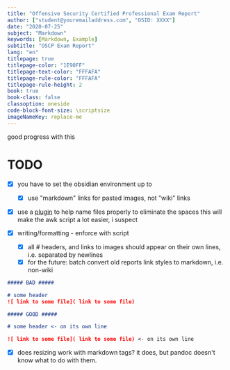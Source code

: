 ```yaml
---
title: "Offensive Security Certified Professional Exam Report"
author: ["student@youremailaddress.com", "OSID: XXXX"]
date: "2020-07-25"
subject: "Markdown"
keywords: [Markdown, Example]
subtitle: "OSCP Exam Report"
lang: "en"
titlepage: true
titlepage-color: "1E90FF"
titlepage-text-color: "FFFAFA"
titlepage-rule-color: "FFFAFA"
titlepage-rule-height: 2
book: true
book-class: false
classoption: oneside
code-block-font-size: \scriptsize
imageNameKey: replace-me
---
```

good progress with this

# TODO
- [x] you have to set the obsidian environment up to
    - [x] use "markdown" links for pasted images, not "wiki" links

- [x] use a [plugin](https://forum.obsidian.md/t/paste-image-rename-plugin/35480) to help name files properly to eliminate the spaces
 this will make the awk script a lot easier, i suspect

- [x] writing/formatting - enforce with script
    - [x] all \# headers, and links to images should appear on their own lines, i.e. separated by newlines
    - [x]  for the future: batch convert old reports link styles to markdown, i.e. non-wiki

```markdown
##### BAD #####

# some header
![ link to some file]( link to some file)

##### GOOD #####

# some header <- on its own line

![ link to some file]( link to some file) <- on its own line
```

- [x] does resizing work with markdown tags?
    it does, but pandoc doesn't know what to do with them.
